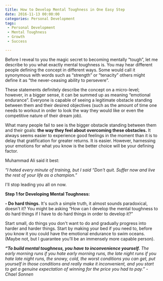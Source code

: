```yaml
---
title: How to Develop Mental Toughness in One Easy Step
date: 2016-11-13 00:00:00
categories: Personal Development
tags:
 - Personal Development
 - Mental Toughness
 - Growth
 - Success

---
```

Before I reveal to you the magic secret to becoming mentally “tough”, let me describe to you what exactly mental toughness is. You may hear different people defining the concept in different ways. Some would call it synonymous with words such as “strength” or “tenacity” others might define it as “the never-ceasing ability to persevere”.

These statements definitely describe the concept on a micro-level; however, in a bigger sense, it can be summed up as meaning “emotional endurance”. Everyone is capable of seeing a legitimate obstacle standing between them and their desired objectives (such as the amount of time one needs to workout in order to look the way they would like or even the competitive nature of their dream job).

What many people fail to see is the bigger obstacle standing between them and their goals: **the way they feel about overcoming these obstacles.** It always seems easier to experience good feelings in the moment than it is to delay that gratification for greater returns. It is easier. However, harnessing your emotions for what you know is the better choice will be your defining factor.

Muhammad Ali said it best:

*“I hated every minute of training, but I said “Don&#39;t quit. Suffer now and live the rest of your life as a champion.”*

I&#39;ll stop leading you all on now.

**Step 1 for Developing Mental Toughness:**

**- Do hard things.**
It&#39;s such a simple truth, it almost sounds paradoxical, doesn&#39;t it? You might be asking “How can I develop the mental toughness to do hard things if I have to do hard things in order to develop it?”

Start small, do things you don&#39;t want to do and gradually progress into harder and harder things. Start by making your bed if you need to, before you know it you could have the emotional endurance to swim oceans. (Maybe not, but I guarantee you’ll be an immensely more capable person).

***“To build mental toughness, you have to inconvenience yourself.*** *The early morning runs if you hate early morning runs, the late night runs if you hate late night runs, the snowy, cold, the worst conditions you can get, put yourself in those conditions and really make it inconvenient, and you start to get a genuine expectation of winning for the price you had to pay.” -Chael Sonnen*
